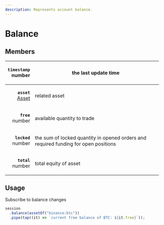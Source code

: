 ```yaml
---
description: Represents account balance.
---
```


# Balance

## Members

|                   <p><strong><code>timestamp</code></strong><br>number</p> | the last update time                                                                 |
| -------------------------------------------------------------------------: | ------------------------------------------------------------------------------------ |
| <p><strong><code>asset</code></strong><br><a href="asset.md">Asset</a></p> | related asset                                                                        |
|                        <p><strong><code>free</code></strong><br>number</p> | available quantity to trade                                                          |
|                      <p><strong><code>locked</code></strong><br>number</p> | the sum of locked quantity in opened orders  and required funding for open positions |
|                       <p><strong><code>total</code></strong><br>number</p> | total equity of asset                                                                |

## Usage

Subscribe to balance changes

```typescript
session
  .balance(assetOf("binance:btc"))
  .pipe(tap((it) => `current free balance of BTC: ${it.free}`));
```
